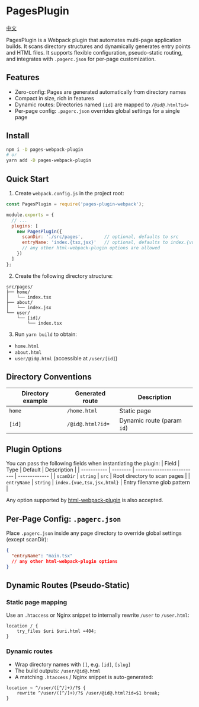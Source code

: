 # PagesPlugin

[中文](https://github.com/budingxiaocai/pages-webpack-plugin/blob/master/README-CN.md)

PagesPlugin is a Webpack plugin that automates multi-page application builds. It scans directory structures and dynamically generates entry points and HTML files. It supports flexible configuration, pseudo-static routing, and integrates with `.pagerc.json` for per-page customization.

## Features
- Zero-config: Pages are generated automatically from directory names
- Compact in size, rich in features
- Dynamic routes: Directories named `[id]` are mapped to `/@id@.html?id=`
- Per-page config: `.pagerc.json` overrides global settings for a single page

## Install
```bash
npm i -D pages-webpack-plugin
# or
yarn add -D pages-webpack-plugin
```

## Quick Start
1. Create `webpack.config.js` in the project root:
```javascript
const PagesPlugin = require('pages-plugin-webpack');

module.exports = {
  // ...
  plugins: [
    new PagesPlugin({
      scanDir: './src/pages',        // optional, defaults to src
      entryName: 'index.{tsx,jsx}'   // optional, defaults to index.{vue,tsx,jsx,html}
      // any other html-webpack-plugin options are allowed
    })
  ]
};
```

2. Create the following directory structure:
```
src/pages/
├── home/
│   └── index.tsx
├── about/
│   └── index.jsx
└── user/
    └── [id]/
        └── index.tsx
```

3. Run `yarn build` to obtain:
- `home.html`
- `about.html`
- `user/@id@.html` (accessible at `/user/[id]`)

## Directory Conventions
| Directory example       | 	Generated route            | Description            |
| ----------- | --------------- | ------------- |
| `home`      | `/home.html`    | Static page         |
| `[id]`      | `/@id@.html?id=`     | Dynamic route (param `id`) |

## Plugin Options
You can pass the following fields when instantiating the plugin:
| Field          | Type       | 	Default                        | 	Description            |
| ----------- | -------- | -------------------------- | ------------- |
| `scanDir`   | `string` | `src`                      | Root directory to scan pages       |
| `entryName` | `string` | `index.{vue,tsx,jsx,html}` | Entry filename glob pattern |

Any option supported by [html-webpack-plugin](https://github.com/jantimon/html-webpack-plugin#options) is also accepted.

## Per-Page Config: `.pagerc.json`
Place `.pagerc.json` inside any page directory to override global settings (except scanDir):
```json
{
  "entryName": "main.tsx"
  // any other html-webpack-plugin options
}
```

## Dynamic Routes (Pseudo-Static)

### Static page mapping
Use an `.htaccess` or Nginx snippet to internally rewrite `/user` to `/user.html`:
```
location / {
    try_files $uri $uri.html =404;
}
```

### Dynamic routes
- Wrap directory names with `[]`, e.g. `[id]`, `[slug]`
- The build outputs: `/user/@id@.html`
- A matching `.htaccess` / Nginx snippet is auto-generated:
```
location ~ ^/user/([^/]+)/?$ {
    rewrite ^/user/([^/]+)/?$ /user/@id@.html?id=$1 break;
}
```
